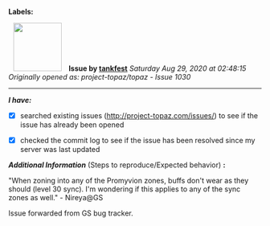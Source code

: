 **Labels:**



<a href="https://github.com/tankfest"><img src="https://avatars1.githubusercontent.com/u/37684138?v=4" width="96" height="96" hspace="10"></img></a> **Issue by [tankfest](https://github.com/tankfest)**
_Saturday Aug 29, 2020 at 02:48:15_
_Originally opened as: project-topaz/topaz - Issue 1030_

----

<!-- place 'x' mark between square [] brackets to checkmark box -->
**_I have:_**

- [x] searched existing issues (http://project-topaz.com/issues/) to see if the issue has already been opened
- [x] checked the commit log to see if the issue has been resolved since my server was last updated

**_Additional Information_** (Steps to reproduce/Expected behavior) **:** 

"When zoning into any of the Promyvion zones, buffs don't wear as they should (level 30 sync). I'm wondering if this applies to any of the sync zones as well." - Nireya@GS

Issue forwarded from GS bug tracker.
